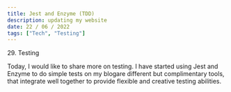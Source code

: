 ```yaml
---
title: Jest and Enzyme (TDD)
description: updating my website
date: 22 / 06 / 2022
tags: ["Tech", "Testing"]
---
```


<p>29. Testing</p>

<p> 
Today, I would like to share more on testing. I have started using Jest and Enzyme to do simple tests on my blogare different but complimentary tools, that integrate well together to provide flexible and creative testing abilities.
</p>
<img src="/Blog/20220621.png" alt="">
